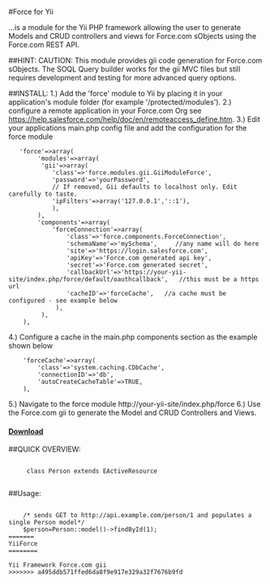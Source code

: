 #Force for Yii

...is a module for the Yii PHP framework allowing the user to generate Models and CRUD controllers and views for Force.com sObjects using the Force.com REST API.

##HINT:
CAUTION: This module provides gii code generation for Force.com sObjects. The SOQL Query builder works for the gii MVC files but still requires development and testing for more advanced query
options. 


##INSTALL:
1.) Add the 'force' module to Yii by placing it in your application's module folder (for example '/protected/modules').
2.) configure a remote application in your Force.com Org see https://help.salesforce.com/help/doc/en/remoteaccess_define.htm.
3.) Edit your applications main.php config file and add the configuration for the force module

       'force'=>array(
            'modules'=>array(
             'gii'=>array(
			    'class'=>'force.modules.gii.GiiModuleForce',
			    'password'=>'yourPassword',
			    // If removed, Gii defaults to localhost only. Edit carefully to taste.
			    'ipFilters'=>array('127.0.0.1','::1'),
                ),
            ),           
            'components'=>array(
                'forceConnection'=>array(
                    'class'=>'force.components.ForceConnection',
                    'schemaName'=>'mySchema',     //any name will do here
                    'site'=>'https://login.salesforce.com',
                    'apiKey'=>'Force.com generated api key',
                    'secret'=>'Force.com generated secret',
                    'callbackUrl'=>'https://your-yii-site/index.php/force/default/oauthcallback',   //this must be a https url
                    'cacheID'=>'forceCache',   //a cache must be configured - see example below
                 ),
             ),
        ),
       		
4.) Configure a cache in the main.php components section as the example shown below

        'forceCache'=>array(
            'class'=>'system.caching.CDbCache',
            'connectionID'=>'db',
            'autoCreateCacheTable'=>TRUE,
        ),

5.) Navigate to the force module http://your-yii-site/index.php/force
6.) Use the Force.com gii to generate the Model and CRUD Controllers and Views.

#### [Download](https://github.com/JFennis/YiiForce)

##QUICK OVERVIEW:

~~~

     class Person extends EActiveResource
 
~~~

##Usage:

~~~

    /* sends GET to http://api.example.com/person/1 and populates a single Person model*/
    $person=Person::model()->findById(1);
=======
YiiForce
========

Yii Framework Force.com gii
>>>>>>> a495ddb571ffed6da8f9e917e329a32f7676b9fd
